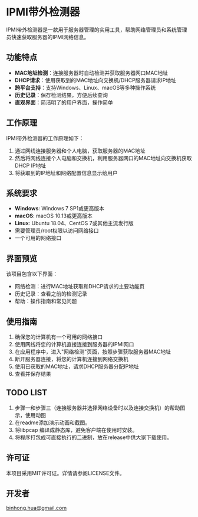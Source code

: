 # IPMI带外检测器

IPMI带外检测器是一款用于服务器管理的实用工具，帮助网络管理员和系统管理员快速获取服务器的IPMI网络信息。

## 功能特点

- **MAC地址检测**：连接服务器时自动检测并获取服务器网口MAC地址
- **DHCP请求**：使用获取到的MAC地址向交换机/DHCP服务器请求IP地址
- **跨平台支持**：支持Windows、Linux、macOS等多种操作系统
- **历史记录**：保存检测结果，方便后续查询
- **直观界面**：简洁明了的用户界面，操作简单

## 工作原理

IPMI带外检测器的工作原理如下：

1. 通过网线连接服务器和个人电脑，获取服务器的MAC地址
2. 然后将网线连接个人电脑和交换机，利用服务器网口的MAC地址向交换机获取DHCP IP地址
3. 将获取到的IP地址和网络配置信息显示给用户

## 系统要求

- **Windows**: Windows 7 SP1或更高版本
- **macOS**: macOS 10.13或更高版本
- **Linux**: Ubuntu 18.04、CentOS 7或其他主流发行版
- 需要管理员/root权限以访问网络接口
- 一个可用的网络接口

## 界面预览

该项目包含以下界面：

- 网络检测：进行MAC地址获取和DHCP请求的主要功能页
- 历史记录：查看之前的检测记录
- 帮助：操作指南和常见问题


## 使用指南
1. 确保您的计算机有一个可用的网络接口
2. 使用网线将您的计算机直接连接到服务器的IPMI网口
3. 在应用程序中，进入"网络检测"页面，按照步骤获取服务器MAC地址
4. 断开服务器连接，将您的计算机连接到网络交换机
5. 使用已获取的MAC地址，请求DHCP服务器分配IP地址
6. 查看并保存结果


## TODO LIST
1. 步骤一和步骤三（连接服务器并选择网络设备时以及连接交换机）的帮助图示，使用动图
2. 在readme添加演示动画和截图。
3. 将libpcap 编译成静态库，避免客户端在使用时安装。
4. 将程序打包成可直接执行的二进制，放在release中供大家下载使用。

## 许可证
本项目采用MIT许可证。详情请参阅LICENSE文件。

## 开发者
binhong.hua@gmail.com